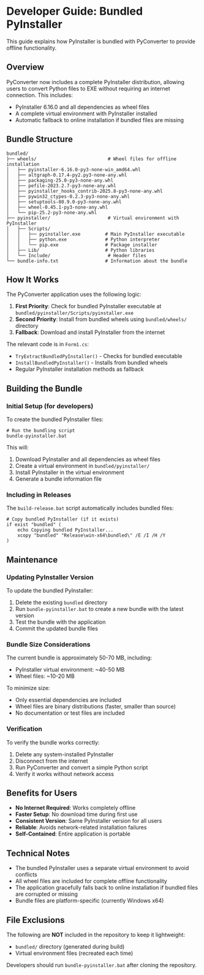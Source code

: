 # Developer Guide: Bundled PyInstaller

This guide explains how PyInstaller is bundled with PyConverter to provide offline functionality.

## Overview

PyConverter now includes a complete PyInstaller distribution, allowing users to convert Python files to EXE without requiring an internet connection. This includes:

- PyInstaller 6.16.0 and all dependencies as wheel files
- A complete virtual environment with PyInstaller installed
- Automatic fallback to online installation if bundled files are missing

## Bundle Structure

```
bundled/
├── wheels/                          # Wheel files for offline installation
│   ├── pyinstaller-6.16.0-py3-none-win_amd64.whl
│   ├── altgraph-0.17.4-py2.py3-none-any.whl
│   ├── packaging-25.0-py3-none-any.whl
│   ├── pefile-2023.2.7-py3-none-any.whl
│   ├── pyinstaller_hooks_contrib-2025.8-py3-none-any.whl
│   ├── pywin32_ctypes-0.2.3-py3-none-any.whl
│   ├── setuptools-80.9.0-py3-none-any.whl
│   ├── wheel-0.45.1-py3-none-any.whl
│   └── pip-25.2-py3-none-any.whl
├── pyinstaller/                     # Virtual environment with PyInstaller
│   ├── Scripts/
│   │   ├── pyinstaller.exe         # Main PyInstaller executable
│   │   ├── python.exe              # Python interpreter
│   │   └── pip.exe                 # Package installer
│   ├── Lib/                        # Python libraries
│   └── Include/                     # Header files
└── bundle-info.txt                 # Information about the bundle
```

## How It Works

The PyConverter application uses the following logic:

1. **First Priority**: Check for bundled PyInstaller executable at `bundled/pyinstaller/Scripts/pyinstaller.exe`
2. **Second Priority**: Install from bundled wheels using `bundled/wheels/` directory
3. **Fallback**: Download and install PyInstaller from the internet

The relevant code is in `Form1.cs`:
- `TryExtractBundledPyInstaller()` - Checks for bundled executable
- `InstallBundledPyInstaller()` - Installs from bundled wheels
- Regular PyInstaller installation methods as fallback

## Building the Bundle

### Initial Setup (for developers)

To create the bundled PyInstaller files:

```batch
# Run the bundling script
bundle-pyinstaller.bat
```

This will:
1. Download PyInstaller and all dependencies as wheel files
2. Create a virtual environment in `bundled/pyinstaller/`
3. Install PyInstaller in the virtual environment
4. Generate a bundle information file

### Including in Releases

The `build-release.bat` script automatically includes bundled files:

```batch
# Copy bundled PyInstaller (if it exists)
if exist "bundled" (
    echo Copying bundled PyInstaller...
    xcopy "bundled" "Release\win-x64\bundled\" /E /I /H /Y
)
```

## Maintenance

### Updating PyInstaller Version

To update the bundled PyInstaller:

1. Delete the existing `bundled` directory
2. Run `bundle-pyinstaller.bat` to create a new bundle with the latest version
3. Test the bundle with the application
4. Commit the updated bundle files

### Bundle Size Considerations

The current bundle is approximately 50-70 MB, including:
- PyInstaller virtual environment: ~40-50 MB
- Wheel files: ~10-20 MB

To minimize size:
- Only essential dependencies are included
- Wheel files are binary distributions (faster, smaller than source)
- No documentation or test files are included

### Verification

To verify the bundle works correctly:

1. Delete any system-installed PyInstaller
2. Disconnect from the internet
3. Run PyConverter and convert a simple Python script
4. Verify it works without network access

## Benefits for Users

- **No Internet Required**: Works completely offline
- **Faster Setup**: No download time during first use
- **Consistent Version**: Same PyInstaller version for all users
- **Reliable**: Avoids network-related installation failures
- **Self-Contained**: Entire application is portable

## Technical Notes

- The bundled PyInstaller uses a separate virtual environment to avoid conflicts
- All wheel files are included for complete offline functionality
- The application gracefully falls back to online installation if bundled files are corrupted or missing
- Bundle files are platform-specific (currently Windows x64)

## File Exclusions

The following are **NOT** included in the repository to keep it lightweight:
- `bundled/` directory (generated during build)
- Virtual environment files (recreated each time)

Developers should run `bundle-pyinstaller.bat` after cloning the repository.